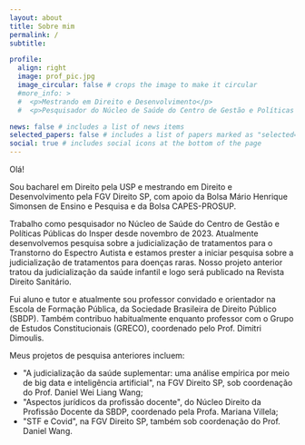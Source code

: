```yaml
---
layout: about
title: Sobre mim
permalink: /
subtitle:

profile:
  align: right
  image: prof_pic.jpg
  image_circular: false # crops the image to make it circular
  #more_info: >
  #  <p>Mestrando em Direito e Desenvolvimento</p>
  #  <p>Pesquisador do Núcleo de Saúde do Centro de Gestão e Políticas Públicas do Insper</p>

news: false # includes a list of news items
selected_papers: false # includes a list of papers marked as "selected={true}"
social: true # includes social icons at the bottom of the page
---
```


Olá!

Sou bacharel em Direito pela USP e mestrando em Direito e Desenvolvimento pela FGV Direito SP, com apoio da Bolsa Mário Henrique Simonsen de Ensino e Pesquisa e da Bolsa CAPES-PROSUP. 

Trabalho como pesquisador no Núcleo de Saúde do Centro de Gestão e Políticas Públicas do Insper desde novembro de 2023. Atualmente desenvolvemos pesquisa sobre a judicialização de tratamentos para o Transtorno do Espectro Autista e estamos prester a iniciar pesquisa sobre a judicialização de tratamentos para doenças raras. Nosso projeto anterior tratou da judicialização da saúde infantil e logo será publicado na Revista Direito Sanitário.

Fui aluno e tutor e atualmente sou professor convidado e orientador na Escola de Formação Pública, da Sociedade Brasileira de Direito Público (SBDP). Também contribuo habitualmente enquanto professor com o Grupo de Estudos Constitucionais (GRECO), coordenado pelo Prof. Dimitri Dimoulis.

Meus projetos de pesquisa anteriores incluem:
- "A judicialização da saúde suplementar: uma análise empírica por meio de big data e inteligência artificial", na FGV Direito SP, sob coordenação do Prof. Daniel Wei Liang Wang;
- "Aspectos jurídicos da profissão docente", do Núcleo Direito da Profissão Docente da SBDP, coordenado pela Profa. Mariana Villela;
- "STF e Covid", na FGV Direito SP, também sob coordenação do Prof. Daniel Wang.